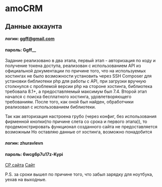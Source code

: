 # amoCRM

## Данные аккаунта
#### логин: ggff@gmail.com
#### пароль: Ggff__
Задание реализовано в два этапа, первый этап - авторизация по коду и получение токена доступа, реализован с использованием API из официальной документации по причине того, что на используемых хостингах не было возможности установить через SSH Composer для установки библиотеки php для работы с API, при загрузки вручную столкнулся с проблемой версии php на стороне хостинга, библиотека требовала 8.1+, а предоставляемый максимум был 7.4.
Второй этап начался с поиска бесплатного хостинга, удовлетворяющего требованиям. После того, как оной был найден, обработчики реализовал с использованием библиотеки.


Так как авторизация настроена грубо (через конфиг, без использования фирменной кнопки(по причине слета со срока и первого этапа)), то продемонстрировать функционал созданного сайта не предоставляется возможным
Но оставляю данные от хостинга, возможно понадобится
#### логин: zhuravlevn
#### пароль: 6wcg6p7u17z-Kypi
[CP сайта](https://cp.sweb.ru/hosting/)
[Сайт](http://zhuravlevn.temp.swtest.ru/)

P.S. за сроки вышел по причине того, что забыл зарядку для ноутбука, уехав на выходные. 
